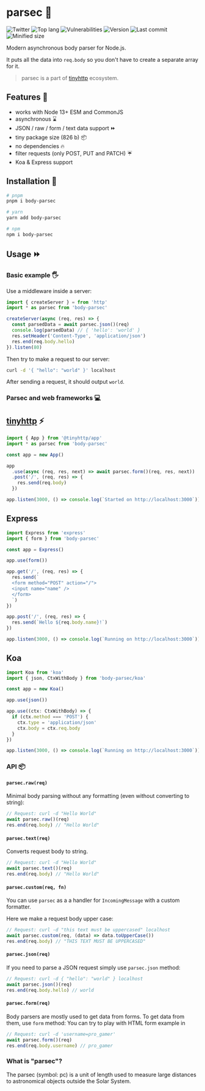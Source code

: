 # parsec 🌌

![Twitter](https://img.shields.io/twitter/follow/v1rtl.svg?label=twitter&style=flat-square)
![Top lang](https://img.shields.io/github/languages/top/talentlessguy/parsec.svg?style=flat-square)
![Vulnerabilities](https://img.shields.io/snyk/vulnerabilities/npm/body-parsec.svg?style=flat-square)
![Version](https://img.shields.io/npm/v/body-parsec.svg?style=flat-square)
![Last commit](https://img.shields.io/github/last-commit/talentlessguy/parsec.svg?style=flat-square)
![Minified size](https://img.shields.io/bundlephobia/min/body-parsec.svg?style=flat-square)

Modern asynchronous body parser for Node.js.

It puts all the data into `req.body` so you don't have to create a separate array for it.

> parsec is a part of [tinyhttp](https://github.com/talentlessguy/tinyhttp) ecosystem.

## Features 👀

- works with Node 13+ ESM and CommonJS
- asynchronous ⌛
- JSON / raw / form / text data support ⏩
- tiny package size (826 b) 📦
- no dependencies 🔥
- filter requests (only POST, PUT and PATCH) ☔
- Koa & Express support

## Installation 🔄

```sh
# pnpm
pnpm i body-parsec

# yarn
yarn add body-parsec

# npm
npm i body-parsec
```

## Usage ⏩

### Basic example 🖐

Use a middleware inside a server:

```js
import { createServer } = from 'http'
import * as parsec from 'body-parsec'

createServer(async (req, res) => {
  const parsedData = await parsec.json()(req)
  console.log(parsedData) // { 'hello': 'world' }
  res.setHeader('Content-Type', 'application/json')
  res.end(req.body.hello)
}).listen(80)
```

Then try to make a request to our server:

```sh
curl -d '{ "hello": "world" }' localhost
```

After sending a request, it should output `world`.

### Parsec and web frameworks 💻

## [tinyhttp](https://github.com/talentlessguy/tinyhttp) ⚡

```ts
import { App } from '@tinyhttp/app'
import * as parsec from 'body-parsec'

const app = new App()

app
  .use(async (req, res, next) => await parsec.form()(req, res, next))
  .post('/', (req, res) => {
    res.send(req.body)
  })

app.listen(3000, () => console.log(`Started on http://localhost:3000`))
```

## Express

```ts
import Express from 'express'
import { form } from 'body-parsec'

const app = Express()

app.use(form())

app.get('/', (req, res) => {
  res.send(`
  <form method="POST" action="/">
  <input name="name" />
  </form>
  `)
})

app.post('/', (req, res) => {
  res.send(`Hello ${req.body.name}!`)
})

app.listen(3000, () => console.log(`Running on http://localhost:3000`))
```

## Koa

```ts
import Koa from 'koa'
import { json, CtxWithBody } from 'body-parsec/koa'

const app = new Koa()

app.use(json())

app.use((ctx: CtxWithBody) => {
  if (ctx.method === 'POST') {
    ctx.type = 'application/json'
    ctx.body = ctx.req.body
  }
})

app.listen(3000, () => console.log(`Running on http://localhost:3000`))
```

### API 📦

#### `parsec.raw(req)`

Minimal body parsing without any formatting (even without converting to string):

```js
// Request: curl -d "Hello World"
await parsec.raw()(req)
res.end(req.body) // "Hello World"
```

#### `parsec.text(req)`

Converts request body to string.

```js
// Request: curl -d "Hello World"
await parsec.text()(req)
res.end(req.body) // "Hello World"
```

#### `parsec.custom(req, fn)`

You can use `parsec` as a a handler for `IncomingMessage` with a custom formatter.

Here we make a request body upper case:

```js
// Request: curl -d "this text must be uppercased" localhost
await parsec.custom(req, (data) => data.toUpperCase())
res.end(req.body) // "THIS TEXT MUST BE UPPERCASED"
```

#### `parsec.json(req)`

If you need to parse a JSON request simply use `parsec.json` method:

```js
// Request: curl -d { "hello": "world" } localhost
await parsec.json()(req)
res.end(req.body.hello) // world
```

#### `parsec.form(req)`

Body parsers are mostly used to get data from forms. To get data from them, use `form` method:
You can try to play with HTML form example in

```js
// Request: curl -d 'username=pro_gamer'
await parsec.form()(req)
res.end(req.body.username) // pro_gamer
```

### What is "parsec"?

The parsec (symbol: pc) is a unit of length used to measure large distances to astronomical objects outside the Solar System.
